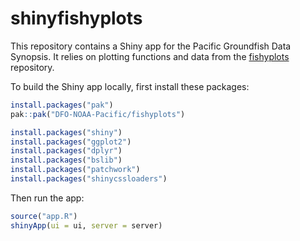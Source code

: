 # shinyfishyplots

This repository contains a Shiny app for the Pacific Groundfish Data Synopsis. It relies on plotting functions and data from the [fishyplots](https://github.com/DFO-NOAA-Pacific/fishyplots) repository.

To build the Shiny app locally, first install these packages:

```R
install.packages("pak")
pak::pak("DFO-NOAA-Pacific/fishyplots")

install.packages("shiny")
install.packages("ggplot2")
install.packages("dplyr")
install.packages("bslib")
install.packages("patchwork")
install.packages("shinycssloaders")
```

Then run the app:

```R
source("app.R")
shinyApp(ui = ui, server = server)
```
